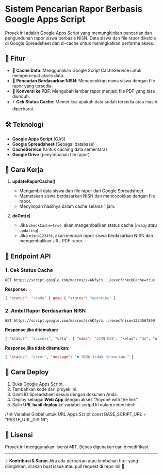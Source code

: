 # Sistem Pencarian Rapor Berbasis Google Apps Script

Proyek ini adalah Google Apps Script yang memungkinkan pencarian dan pengunduhan rapor siswa berbasis NISN. Data siswa dan file rapor dikelola di Google Spreadsheet dan di-cache untuk meningkatkan performa akses.

## 🚀 Fitur
- 🔄 **Cache Data**: Menggunakan Google Script CacheService untuk mempercepat akses data.
- 📄 **Pencarian Berdasarkan NISN**: Mencocokkan nama siswa dengan file rapor yang tersedia.
- 📂 **Konversi ke PDF**: Mengubah lembar rapor menjadi file PDF yang bisa diunduh.
- ⚡ **Cek Status Cache**: Memeriksa apakah data sudah tersedia atau masih diperbarui.

## 🛠️ Teknologi
- **Google Apps Script** (GAS)
- **Google Spreadsheet** (Sebagai database)
- **CacheService** (Untuk caching data sementara)
- **Google Drive** (penyimpanan file rapor)

## 📌 Cara Kerja
1. **updateRaporCache()**
   - Mengambil data siswa dan file rapor dari Google Spreadsheet.
   - Memetakan siswa berdasarkan NISN dan mencocokkan dengan file rapor.
   - Menyimpan hasilnya dalam cache selama 1 jam.

2. **doGet(e)**
   - Jika `checkCache=true`, akan mengembalikan status cache (`ready` atau `updating`).
   - Jika `nisn=123456`, akan mencari rapor siswa berdasarkan NISN dan mengembalikan URL PDF rapor.

## 📖 Endpoint API
### 1. **Cek Status Cache**
   ```
   GET https://script.google.com/macros/s/AKfycb.../exec?checkCache=true
   ```
   **Response:**
   ```json
   { "status": "ready" } atau { "status": "updating" }
   ```

### 2. **Ambil Rapor Berdasarkan NISN**
   ```
   GET https://script.google.com/macros/s/AKfycb.../exec?nisn=1234567890
   ```
   **Response jika ditemukan:**
   ```json
   { "status": "success", "data": { "nama": "JOHN DOE", "kelas": "3A", "url": "https://drive.google.com/..." } }
   ```
   **Response jika tidak ditemukan:**
   ```json
   { "status": "error", "message": "❌ NISN tidak ditemukan." }
   ```

## 🔧 Cara Deploy
1. Buka [Google Apps Script](https://script.google.com/).
2. Tambahkan kode dari proyek ini.
3. Ganti ID Spreadsheet sesuai dengan dokumen Anda.
4. Deploy sebagai **Web App** dengan akses "Anyone with the link".
5. Salin **URL hasil deploy** ke variabel scriptUrl dalam index.html:

// 🌐 Variabel Global untuk URL Apps Script
const BASE_SCRIPT_URL = "PASTE_URL_DISINI";


## 📝 Lisensi
Proyek ini menggunakan lisensi MIT. Bebas digunakan dan dimodifikasi.

---
💡 **Kontribusi & Saran**
Jika ada perbaikan atau tambahan fitur yang diinginkan, silakan buat issue atau pull request di repo ini! 🚀

